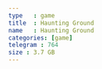 ```yaml
---
type   : game
title  : Haunting Ground
name   : Haunting Ground
categories: [game]
telegram : 764
size : 3.7 GB
---
```



